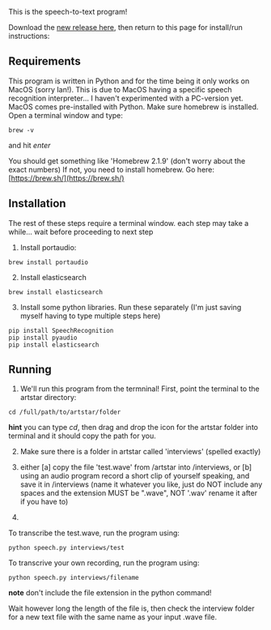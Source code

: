 This is the speech-to-text program! 

Download the [new release here](https://github.com/michaelpalumbo/artstar/releases/tag/0.0.6), then return to this page for install/run instructions:

## Requirements

This program is written in Python and for the time being it only works on MacOS (sorry Ian!). This is due to MacOS having a specific speech recognition interpreter... I haven't experimented with a PC-version yet. 
MacOS comes pre-installed with Python. 
Make sure homebrew is installed. Open a terminal window and type:
```shell
brew -v
``` 
and hit *enter*

You should get something like 'Homebrew 2.1.9' (don't worry about the exact numbers)
If not, you need to install homebrew. Go here: [https://brew.sh/](https://brew.sh/)

## Installation
The rest of these steps require a terminal window. each step may take a while... wait before proceeding to next step
1. Install portaudio:
```shell
brew install portaudio
```

2. Install elasticsearch
```shell
brew install elasticsearch
```

3. Install some python libraries. Run these separately (I'm just saving myself having to type multiple steps here)
```shell
pip install SpeechRecognition
pip install pyaudio
pip install elasticsearch
```

## Running

1. We'll run this program from the termninal! First, point the terminal to the artstar directory:
```shell
cd /full/path/to/artstar/folder
``` 
**hint** you can type *cd*, then drag and drop the icon for the artstar folder into terminal and it should copy the path for you. 

2. Make sure there is a folder in artstar called 'interviews' (spelled exactly)

3. either [a] copy the file 'test.wave' from /artstar into /interviews, or [b] using an audio program record a short clip of yourself speaking, and save it in /interviews (name it whatever you like, just do NOT include any spaces and the extension MUST be ".wave", NOT '.wav' rename it after if you have to)

4. 
To transcribe the test.wave, run the program using:
```shell
python speech.py interviews/test
```
To transcrive your own recording, run the program using:
```shell
python speech.py interviews/filename
```
**note** don't include the file extension in the python command!

Wait however long the length of the file is, then check the interview folder for a new text file with the same name as your input .wave file. 
